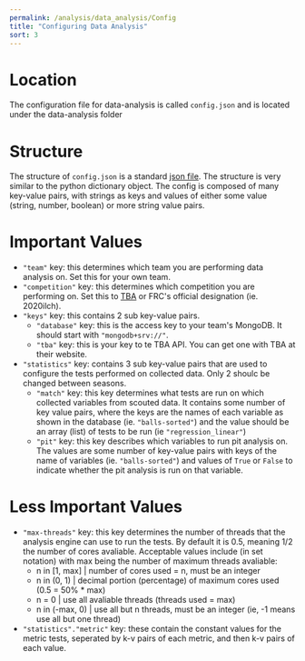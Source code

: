 ```yaml
---
permalink: /analysis/data_analysis/Config
title: "Configuring Data Analysis"
sort: 3
---
```


# Location

The configuration file for data-analysis is called `config.json` and is located under the data-analysis folder 

# Structure

The structure of `config.json` is a standard [json file](https://www.json.org/json-en.html). The structure is very similar to the python dictionary object. The config is composed of many key-value pairs, with strings as keys and values of either some value (string, number, boolean) or more string value pairs.

# Important Values

- `"team"` key: this determines which team you are performing data analysis on. Set this for your own team.
- `"competition"` key: this determines which competition you are performing on. Set this to [TBA](https://www.thebluealliance.com/) or FRC's official designation (ie. 2020ilch).
- `"keys"` key: this contains 2 sub key-value pairs.
    - `"database"` key: this is the access key to your team's MongoDB. It should start with `"mongodb+srv://"`.
    - `"tba"` key: this is your key to te TBA API. You can get one with TBA at their website.
- `"statistics"` key: contains 3 sub key-value pairs that are used to configure the tests performed on collected data. Only 2 shoulc be changed between seasons.
    - `"match"` key: this key determines what tests are run on which collected variables from scouted data. It contains some number of key value pairs, where the keys are the names of each variable as shown in the database (ie. `"balls-sorted"`) and the value should be an array (list) of tests to be run (ie `"regression_linear"`)
    - `"pit"` key: this key describes which variables to run pit analysis on. The values are some number of key-value pairs with keys of the name of variables (ie. `"balls-sorted"`) and values of `True` or `False` to indicate whether the pit analysis is run on that variable.
# Less Important Values
- `"max-threads"` key: this key determines the number of threads that the analysis engine can use to run the tests. By default it is 0.5, meaning 1/2 the number of cores avaliable. Acceptable values include (in set notation) with max being the number of maximum threads avaliable:
    - n in [1, max] | number of cores used = n, must be an integer
    - n in (0, 1) | decimal portion (percentage) of maximum cores used (0.5 = 50% * max)
    - n = 0 | use all avaliable threads (threads used = max)
    - n in (-max, 0) | use all but n threads, must be an integer (ie, -1 means use all but one thread)
- `"statistics"."metric"` key: these contain the constant values for the metric tests, seperated by k-v pairs of each metric, and then k-v pairs of each value.